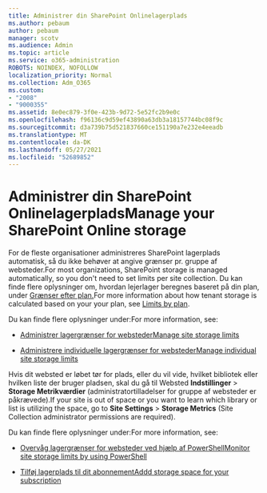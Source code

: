 ```yaml
---
title: Administrer din SharePoint Onlinelagerplads
ms.author: pebaum
author: pebaum
manager: scotv
ms.audience: Admin
ms.topic: article
ms.service: o365-administration
ROBOTS: NOINDEX, NOFOLLOW
localization_priority: Normal
ms.collection: Adm_O365
ms.custom:
- "2008"
- "9000355"
ms.assetid: 8e0ec879-3f0e-423b-9d72-5e52fc2b9e0c
ms.openlocfilehash: f96136c9d59ef43890a63db3a18157744bc08f9c
ms.sourcegitcommit: d3a739b75d521837660ce151190a7e232e4eeadb
ms.translationtype: MT
ms.contentlocale: da-DK
ms.lasthandoff: 05/27/2021
ms.locfileid: "52689852"
---
```

# <a name="manage-your-sharepoint-online-storage"></a><span data-ttu-id="459f1-102">Administrer din SharePoint Onlinelagerplads</span><span class="sxs-lookup"><span data-stu-id="459f1-102">Manage your SharePoint Online storage</span></span>

<span data-ttu-id="459f1-103">For de fleste organisationer administreres SharePoint lagerplads automatisk, så du ikke behøver at angive grænser pr. gruppe af websteder.</span><span class="sxs-lookup"><span data-stu-id="459f1-103">For most organizations, SharePoint storage is managed automatically, so you don't need to set limits per site collection.</span></span> <span data-ttu-id="459f1-104">Du kan finde flere oplysninger om, hvordan lejerlager beregnes baseret på din plan, under [Grænser efter plan.](/office365/servicedescriptions/sharepoint-online-service-description/sharepoint-online-limits?redirectedfrom=MSDN#limits-by-plan)</span><span class="sxs-lookup"><span data-stu-id="459f1-104">For more information about how tenant storage is calculated based on your your plan, see [Limits by plan](/office365/servicedescriptions/sharepoint-online-service-description/sharepoint-online-limits?redirectedfrom=MSDN#limits-by-plan).</span></span>

<span data-ttu-id="459f1-105">Du kan finde flere oplysninger under:</span><span class="sxs-lookup"><span data-stu-id="459f1-105">For more information, see:</span></span>

- [<span data-ttu-id="459f1-106">Administrer lagergrænser for websteder</span><span class="sxs-lookup"><span data-stu-id="459f1-106">Manage site storage limits</span></span>](/sharepoint/manage-site-collection-storage-limits)

- [<span data-ttu-id="459f1-107">Administrere individuelle lagergrænser for websteder</span><span class="sxs-lookup"><span data-stu-id="459f1-107">Manage individual site storage limits</span></span>](/sharepoint/manage-site-collection-storage-limits#manage-individual-site-storage-limits)

<span data-ttu-id="459f1-108">Hvis dit websted er løbet tør for plads, eller du vil vide, hvilket bibliotek eller hvilken liste der bruger pladsen, skal du gå til Websted **Indstillinger**  >  **Storage Metrikværdier** (administratortilladelser for gruppe af websteder er påkrævede).</span><span class="sxs-lookup"><span data-stu-id="459f1-108">If your site is out of space or you want to learn which library or list is utilizing the space, go to **Site Settings** > **Storage Metrics** (Site Collection administrator permissions are required).</span></span>

<span data-ttu-id="459f1-109">Du kan finde flere oplysninger under:</span><span class="sxs-lookup"><span data-stu-id="459f1-109">For more information, see:</span></span>

- [<span data-ttu-id="459f1-110">Overvåg lagergrænser for websteder ved hjælp af PowerShell</span><span class="sxs-lookup"><span data-stu-id="459f1-110">Monitor site storage limits by using PowerShell</span></span>](/sharepoint/manage-site-collection-storage-limits#monitor-site-storage-limits-by-using-powershell)

- [<span data-ttu-id="459f1-111">Tilføj lagerplads til dit abonnement</span><span class="sxs-lookup"><span data-stu-id="459f1-111">Addd storage space for your subscription</span></span>](/microsoft-365/commerce/add-storage-space) 
  